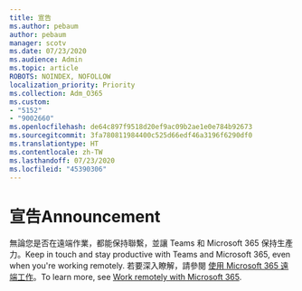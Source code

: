 ```yaml
---
title: 宣告
ms.author: pebaum
author: pebaum
manager: scotv
ms.date: 07/23/2020
ms.audience: Admin
ms.topic: article
ROBOTS: NOINDEX, NOFOLLOW
localization_priority: Priority
ms.collection: Adm_O365
ms.custom:
- "5152"
- "9002660"
ms.openlocfilehash: de64c897f9518d20ef9ac09b2ae1e0e784b92673
ms.sourcegitcommit: 3fa780811984400c525d66edf46a3196f6290df0
ms.translationtype: HT
ms.contentlocale: zh-TW
ms.lasthandoff: 07/23/2020
ms.locfileid: "45390306"
---
```

# <a name="announcement"></a><span data-ttu-id="da861-102">宣告</span><span class="sxs-lookup"><span data-stu-id="da861-102">Announcement</span></span>

<span data-ttu-id="da861-103">無論您是否在遠端作業，都能保持聯繫，並讓 Teams 和 Microsoft 365 保持生產力。</span><span class="sxs-lookup"><span data-stu-id="da861-103">Keep in touch and stay productive with Teams and Microsoft 365, even when you're working remotely.</span></span> <span data-ttu-id="da861-104">若要深入瞭解，請參閱 [使用 Microsoft 365 遠端工作](https://aka.ms/remote-work)。</span><span class="sxs-lookup"><span data-stu-id="da861-104">To learn more, see [Work remotely with Microsoft 365](https://aka.ms/remote-work).</span></span>